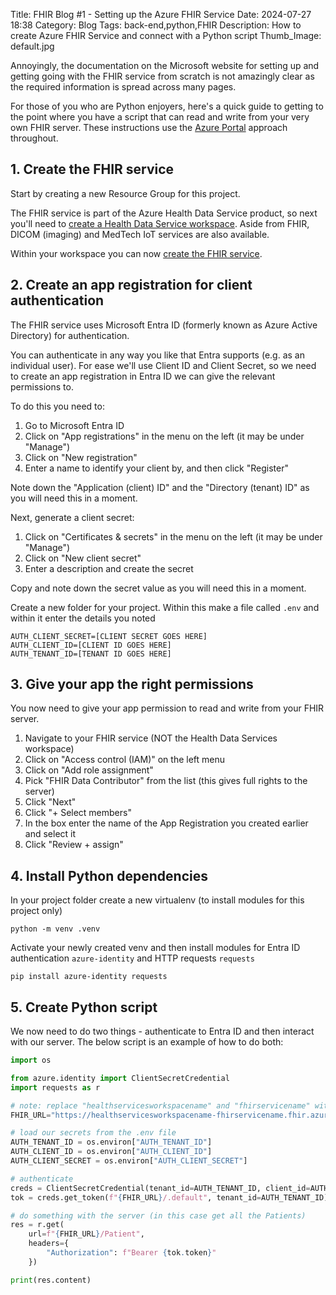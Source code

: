 Title: FHIR Blog #1 - Setting up the Azure FHIR Service
Date: 2024-07-27 18:38
Category: Blog
Tags: back-end,python,FHIR
Description: How to create Azure FHIR Service and connect with a Python script
Thumb_Image: default.jpg

Annoyingly, the documentation on the Microsoft website for setting up and getting going with the FHIR service from scratch is not amazingly clear as the required information is spread across many pages.

For those of you who are Python enjoyers, here's a quick guide to getting to the point where you have a script that can read and write from your very own FHIR server. These instructions use the [Azure Portal](https://portal.azure.com/#home) approach throughout.

## 1. Create the FHIR service
Start by creating a new Resource Group for this project.

The FHIR service is part of the Azure Health Data Service product, so next you'll need to [create a Health Data Service workspace](https://learn.microsoft.com/en-us/azure/healthcare-apis/healthcare-apis-quickstart). Aside from FHIR, DICOM (imaging) and MedTech IoT services are also available.

Within your workspace you can now [create the FHIR service](https://learn.microsoft.com/en-us/azure/healthcare-apis/fhir/deploy-azure-portal). 

## 2. Create an app registration for client authentication
The FHIR service uses Microsoft Entra ID (formerly known as Azure Active Directory) for authentication.

You can authenticate in any way you like that Entra supports (e.g. as an individual user). For ease we'll use Client ID and Client Secret, so we need to create an app registration in Entra ID we can give the relevant permissions to.

To do this you need to:

1. Go to Microsoft Entra ID
2. Click on "App registrations" in the menu on the left (it may be under "Manage")
3. Click on "New registration"
4. Enter a name to identify your client by, and then click "Register"

Note down the "Application (client) ID" and the "Directory (tenant) ID" as you will need this in a moment.

Next, generate a client secret:

1. Click on "Certificates & secrets" in the menu on the left (it may be under "Manage")
2. Click on "New client secret"
3. Enter a description and create the secret

Copy and note down the secret value as you will need this in a moment.

Create a new folder for your project. Within this make a file called `.env` and within it enter the details you noted

    AUTH_CLIENT_SECRET=[CLIENT SECRET GOES HERE]
    AUTH_CLIENT_ID=[CLIENT ID GOES HERE]
    AUTH_TENANT_ID=[TENANT ID GOES HERE]

## 3. Give your app the right permissions
You now need to give your app permission to read and write from your FHIR server. 

1. Navigate to your FHIR service (NOT the Health Data Services workspace)
2. Click on "Access control (IAM)" on the left menu
3. Click on "Add role assignment"
4. Pick "FHIR Data Contributor" from the list (this gives full rights to the server)
5. Click "Next"
6. Click "+ Select members"
7. In the box enter the name of the App Registration you created earlier and select it
8. Click "Review + assign"

## 4. Install Python dependencies
In your project folder create a new virtualenv (to install modules for this project only)

    python -m venv .venv

Activate your newly created venv and then install modules for Entra ID authentication `azure-identity` and HTTP requests `requests`

    pip install azure-identity requests

## 5. Create Python script
We now need to do two things - authenticate to Entra ID and then interact with our server. The below script is an example of how to do both:

```python
import os

from azure.identity import ClientSecretCredential
import requests as r

# note: replace "healthservicesworkspacename" and "fhirservicename" with the names of your own items
FHIR_URL="https://healthservicesworkspacename-fhirservicename.fhir.azurehealthcareapis.com"

# load our secrets from the .env file
AUTH_TENANT_ID = os.environ["AUTH_TENANT_ID"]
AUTH_CLIENT_ID = os.environ["AUTH_CLIENT_ID"]
AUTH_CLIENT_SECRET = os.environ["AUTH_CLIENT_SECRET"]

# authenticate
creds = ClientSecretCredential(tenant_id=AUTH_TENANT_ID, client_id=AUTH_CLIENT_ID, client_secret=AUTH_CLIENT_SECRET)
tok = creds.get_token(f"{FHIR_URL}/.default", tenant_id=AUTH_TENANT_ID)

# do something with the server (in this case get all the Patients)
res = r.get(
    url=f"{FHIR_URL}/Patient",
    headers={
        "Authorization": f"Bearer {tok.token}"
    })

print(res.content)
```   

